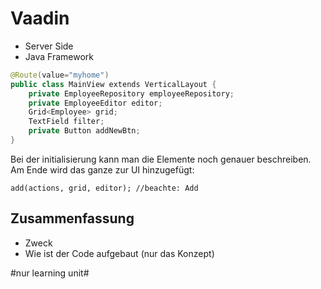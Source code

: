 
# Vaadin
- Server Side
- Java Framework

```swift
@Route(value="myhome")
public class MainView extends VerticalLayout {
    private EmployeeRepository employeeRepository;
    private EmployeeEditor editor;
    Grid<Employee> grid;
    TextField filter;
    private Button addNewBtn;
}
```

Bei der initialisierung kann man die Elemente noch genauer beschreiben. Am Ende wird das ganze zur UI hinzugefügt:

```
add(actions, grid, editor); //beachte: Add
```

## Zusammenfassung
- Zweck
- Wie ist der Code aufgebaut (nur das Konzept)

#nur learning unit#
